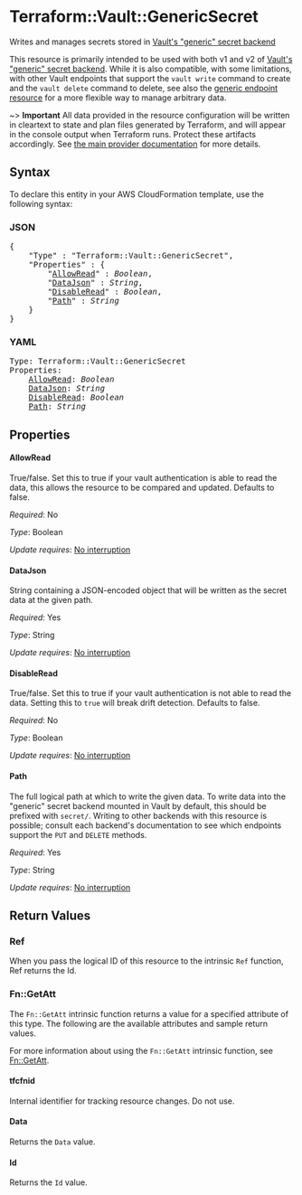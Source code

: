 # Terraform::Vault::GenericSecret

Writes and manages secrets stored in
[Vault's "generic" secret backend](https://www.vaultproject.io/docs/secrets/generic/index.html)

This resource is primarily intended to be used with both v1 and v2 of
[Vault's "generic" secret backend](https://www.vaultproject.io/docs/secrets/generic/index.html).
While it is also compatible, with some limitations, with other Vault
endpoints that support the `vault write` command to create and the
`vault delete` command to delete, see also
the [generic endpoint resource](generic_endpoint.html) for a more
flexible way to manage arbitrary data.

~> **Important** All data provided in the resource configuration will be
written in cleartext to state and plan files generated by Terraform, and
will appear in the console output when Terraform runs. Protect these
artifacts accordingly. See
[the main provider documentation](../index.html)
for more details.

## Syntax

To declare this entity in your AWS CloudFormation template, use the following syntax:

### JSON

<pre>
{
    "Type" : "Terraform::Vault::GenericSecret",
    "Properties" : {
        "<a href="#allowread" title="AllowRead">AllowRead</a>" : <i>Boolean</i>,
        "<a href="#datajson" title="DataJson">DataJson</a>" : <i>String</i>,
        "<a href="#disableread" title="DisableRead">DisableRead</a>" : <i>Boolean</i>,
        "<a href="#path" title="Path">Path</a>" : <i>String</i>
    }
}
</pre>

### YAML

<pre>
Type: Terraform::Vault::GenericSecret
Properties:
    <a href="#allowread" title="AllowRead">AllowRead</a>: <i>Boolean</i>
    <a href="#datajson" title="DataJson">DataJson</a>: <i>String</i>
    <a href="#disableread" title="DisableRead">DisableRead</a>: <i>Boolean</i>
    <a href="#path" title="Path">Path</a>: <i>String</i>
</pre>

## Properties

#### AllowRead

True/false. Set this to true if your
vault authentication is able to read the data, this allows the resource to be
compared and updated. Defaults to false.

_Required_: No

_Type_: Boolean

_Update requires_: [No interruption](https://docs.aws.amazon.com/AWSCloudFormation/latest/UserGuide/using-cfn-updating-stacks-update-behaviors.html#update-no-interrupt)

#### DataJson

String containing a JSON-encoded object that will be
written as the secret data at the given path.

_Required_: Yes

_Type_: String

_Update requires_: [No interruption](https://docs.aws.amazon.com/AWSCloudFormation/latest/UserGuide/using-cfn-updating-stacks-update-behaviors.html#update-no-interrupt)

#### DisableRead

True/false. Set this to true if your vault
authentication is not able to read the data. Setting this to `true` will
break drift detection. Defaults to false.

_Required_: No

_Type_: Boolean

_Update requires_: [No interruption](https://docs.aws.amazon.com/AWSCloudFormation/latest/UserGuide/using-cfn-updating-stacks-update-behaviors.html#update-no-interrupt)

#### Path

The full logical path at which to write the given data.
To write data into the "generic" secret backend mounted in Vault by default,
this should be prefixed with `secret/`. Writing to other backends with this
resource is possible; consult each backend's documentation to see which
endpoints support the `PUT` and `DELETE` methods.

_Required_: Yes

_Type_: String

_Update requires_: [No interruption](https://docs.aws.amazon.com/AWSCloudFormation/latest/UserGuide/using-cfn-updating-stacks-update-behaviors.html#update-no-interrupt)

## Return Values

### Ref

When you pass the logical ID of this resource to the intrinsic `Ref` function, Ref returns the Id.

### Fn::GetAtt

The `Fn::GetAtt` intrinsic function returns a value for a specified attribute of this type. The following are the available attributes and sample return values.

For more information about using the `Fn::GetAtt` intrinsic function, see [Fn::GetAtt](https://docs.aws.amazon.com/AWSCloudFormation/latest/UserGuide/intrinsic-function-reference-getatt.html).

#### tfcfnid

Internal identifier for tracking resource changes. Do not use.

#### Data

Returns the <code>Data</code> value.

#### Id

Returns the <code>Id</code> value.


